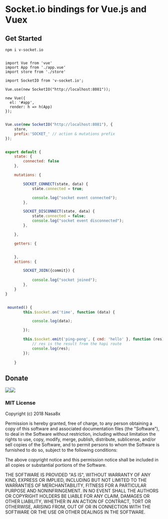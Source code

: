Socket.io bindings for Vue.js and Vuex
===============


## Get Started

```
npm i v-socket.io
```

```

import Vue from 'vue'
import App from './app.vue'
import store from './store'

import SocketIO from 'v-socket.io';

Vue.use(new SocketIO("http://localhost:8081"));

new Vue({
  el: '#app',
  render: h => h(App)
});

```

```js

Vue.use(new SocketIO("http://localhost:8081"), { 
    store, 
    prefix:'SOCKET_' // action & mutations prefix
});

```

```js

export default {
    state: {
        connected: false
    },

    mutations: {

        SOCKET_CONNECT(state, data) {
            state.connected = true;

            console.log("socket event connected");
        },

        SOCKET_DISCONNECT(state, data) {
            state.connected = false;
            console.log("socket event disconnected");
        },

    },

    getters: {


    },
    actions: {

        SOCKET_JOIN({commit}) {
           
            console.log("socket joined");
        },
    }
}

```

```js

 mounted() {
        this.$socket.on('time', function (data) {

            console.log(data);

        });           

        this.$socket.emit('ping-pong', { cmd: 'hello' }, function (res) {
            // res is the result from the hapi route
            console.log(res);
        });
        
    }
```


## Donate

[![](https://i.imgur.com/z0p6RvA.png)](http://vrl.to/ec5cfbae)[![](https://i.imgur.com/bEUNBGz.png)](http://vrl.to/ec5cfbae)

### MIT License

Copyright (c) 2018 Nasa8x

Permission is hereby granted, free of charge, to any person obtaining a copy
of this software and associated documentation files (the "Software"), to deal
in the Software without restriction, including without limitation the rights
to use, copy, modify, merge, publish, distribute, sublicense, and/or sell
copies of the Software, and to permit persons to whom the Software is
furnished to do so, subject to the following conditions:

The above copyright notice and this permission notice shall be included in all
copies or substantial portions of the Software.

THE SOFTWARE IS PROVIDED "AS IS", WITHOUT WARRANTY OF ANY KIND, EXPRESS OR
IMPLIED, INCLUDING BUT NOT LIMITED TO THE WARRANTIES OF MERCHANTABILITY,
FITNESS FOR A PARTICULAR PURPOSE AND NONINFRINGEMENT. IN NO EVENT SHALL THE
AUTHORS OR COPYRIGHT HOLDERS BE LIABLE FOR ANY CLAIM, DAMAGES OR OTHER
LIABILITY, WHETHER IN AN ACTION OF CONTRACT, TORT OR OTHERWISE, ARISING FROM,
OUT OF OR IN CONNECTION WITH THE SOFTWARE OR THE USE OR OTHER DEALINGS IN THE
SOFTWARE.
